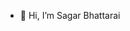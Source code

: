 - 👋 Hi, I’m Sagar Bhattarai

<!---
Deadmos/Deadmos is a ✨ special ✨ repository because its `README.md` (this file) appears on your GitHub profile.
You can click the Preview link to take a look at your changes.
--->
